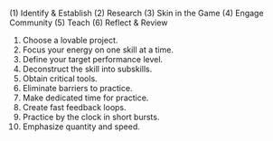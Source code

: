 (1) Identify & Establish
(2) Research
(3) Skin in the Game
(4) Engage Community
(5) Teach
(6) Reflect & Review


1. Choose a lovable project.
2. Focus your energy on one skill at a time.
3. Define your target performance level.
4. Deconstruct the skill into subskills.
5. Obtain critical tools.
6. Eliminate barriers to practice.
7. Make dedicated time for practice.
8. Create fast feedback loops.
9. Practice by the clock in short bursts.
10. Emphasize quantity and speed.